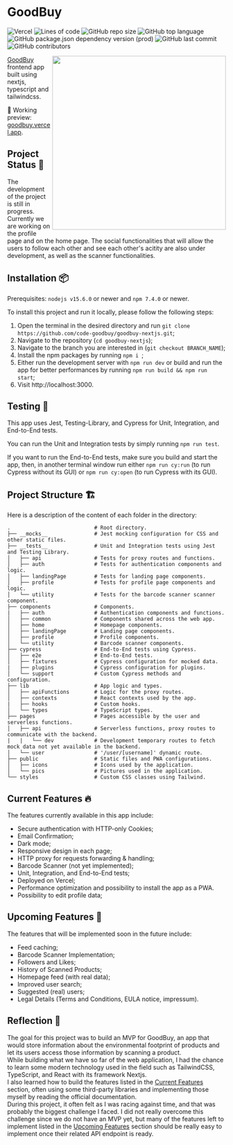 # GoodBuy

![Vercel](http://therealsujitk-vercel-badge.vercel.app/?app=goodbuy)
![Lines of code](https://img.shields.io/tokei/lines/github/code-goodbuy/goodbuy-nextjs)
![GitHub repo size](https://img.shields.io/github/repo-size/code-goodbuy/goodbuy-nextjs)
![GitHub top language](https://img.shields.io/github/languages/top/code-goodbuy/goodbuy-nextjs)
![GitHub package.json dependency version (prod)](https://img.shields.io/github/package-json/dependency-version/code-goodbuy/goodbuy-nextjs/next)
![GitHub last commit](https://img.shields.io/github/last-commit/code-goodbuy/goodbuy-nextjs)
![GitHub contributors](https://img.shields.io/github/contributors/code-goodbuy/goodbuy-nextjs)

<img src="https://i.postimg.cc/G3XWbdwc/favicon-1024x1024.png" align="right" width="400"/>

[GoodBuy](https://github.com/code-goodbuy/goodbuy-nodejs) frontend app built using nextjs, typescript and tailwindcss.

🚀 Working preview: [goodbuy.vercel.app](https://goodbuy.vercel.app).

## Project Status 🚧

The development of the project is still in progress. Currently we are working on the profile page and on the home page. The social functionalities that will allow the users to follow each other and see each other's acitity are also under development, as well as the scanner functionalities.

## Installation 📦

Prerequisites: ```nodejs v15.6.0``` or newer and ```npm 7.4.0``` or newer.

To install this project and run it locally, please follow the following steps:

1. Open the terminal in the desired directory and run ```git clone https://github.com/code-goodbuy/goodbuy-nextjs.git```;
2. Navigate to the repository (```cd goodbuy-nextjs```);
3. Navigate to the branch you are interested in (```git checkout BRANCH_NAME```);
4. Install the npm packages by running ```npm i ```;
5. Either run the development server with ```npm run dev``` or build and run the app for better performances by running ```npm run build && npm run start```;
6. Visit http://localhost:3000.

## Testing 🧪

This app uses Jest, Testing-Library, and Cypress for Unit, Integration, and End-to-End tests.

You can run the Unit and Integration tests by simply running ```npm run test```.

If you want to run the End-to-End tests, make sure you build and start the app, then, in another terminal window run either ```npm run cy:run``` (to run Cypress without its GUI) or ```npm run cy:open``` (to run Cypress with its GUI).

## Project Structure 🏗

Here is a description of the content of each folder in the directory:

```
.                           # Root directory.
├── __mocks__               # Jest mocking configuration for CSS and other static files.
├── __tests__               # Unit and Integration tests using Jest and Testing Library.
│   ├── api                 # Tests for proxy routes and functions.
│   ├── auth                # Tests for authentication components and logic.
│   ├── landingPage         # Tests for landing page components.
│   ├── profile             # Tests for profile page components and logic.
│   └── utility             # Tests for the barcode scanner scanner component.    
├── components              # Components.
|   ├── auth                # Authentication components and functions.
│   ├── common              # Components shared across the web app.
│   ├── home                # Homepage components.
│   ├── landingPage         # Landing page components.
│   ├── profile             # Profile components.
│   └── utility             # Barcode scanner components.
├── cypress                 # End-to-End tests using Cypress.
│   ├── e2e                 # End-to-End tests.
│   ├── fixtures            # Cypress configuration for mocked data.
|   ├── plugins             # Cypress configuration for plugins.
│   └── support             # Custom Cypress methods and configuration.   
├── lib                     # App logic and types.
│   ├── apiFunctions        # Logic for the proxy routes.
│   ├── contexts            # React contexts used by the app.
|   ├── hooks               # Custom hooks.
│   └── types               # TypeScript types.
├── pages                   # Pages accessible by the user and serverless functions.
│   ├── api                 # Serverless functions, proxy routes to communicate with the backend.
|   |   └── dev             # Development temporary routes to fetch mock data not yet available in the backend.
│   └── user                # '/user/[username]' dynamic route.
├── public                  # Static files and PWA configurations.
│   ├── icons               # Icons used by the application.
│   └── pics                # Pictures used in the application.
└── styles                  # Custom CSS classes using Tailwind.
```

## Current Features 🔥

The features currently available in this app include:
* Secure authentication with HTTP-only Cookies;
* Email Confirmation;
* Dark mode;
* Responsive design in each page;
* HTTP proxy for requests forwarding & handling;
* Barcode Scanner (not yet implemented);
* Unit, Integration, and End-to-End tests;
* Deployed on Vercel;
* Performance optimization and possibility to install the app as a PWA.
* Possibility to edit profile data;

## Upcoming Features 🔮

The features that will be implemented soon in the future include:
* Feed caching;
* Barcode Scanner Implementation;
* Followers and Likes;
* History of Scanned Products;
* Homepage feed (with real data);
* Improved user search;
* Suggested (real) users;
* Legal Details (Terms and Conditions, EULA notice, impressum).

## Reflection 💭 

The goal for this project was to build an MVP for GoodBuy, an app that would store information about the environmental footprint of products and let its users access those information by scanning a product.<br/>
While building what we have so far of the web application, I had the chance to learn some modern technology used in the field such as TailwindCSS, TypeScript, and React with its framework Nextjs.<br/>
I also learned how to build the features listed in the [Current Features](https://github.com/code-goodbuy/goodbuy-nextjs/tree/profile#current-features-) section, often using some third-party libraries and implementing those myself by reading the official documentation.<br/>
During this project, it often felt as I was racing against time, and that was probably the biggest challenge I faced. I did not really overcome this challenge since we do not have an MVP yet, but many of the features left to implement listed in the [Upcoming Features](https://github.com/code-goodbuy/goodbuy-nextjs/tree/profile#upcoming-features-) section should be really easy to implement once their related API endpoint is ready.<br/>
